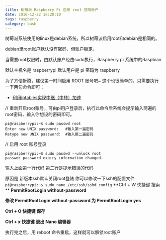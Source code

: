 ```yaml
---
title: 树莓派 Raspberry Pi 启用 root 登陆账户
date: 2016-12-22 18:20:10
tags: raspberry
category: bash
---
```

树莓派系统使用的linux是debian系统，所以树莓派启用root和debian是相同的。

debian里root账户默认没有密码，但账户锁定。

当需要root权限时，由默认账户经由sudo执行，Raspberry pi 系统中的Raspbian

默认主机名是 raspberrypi 默认用户是 pi 密码为 raspberry

为了方便折腾，建议第一时间启用 ROOT 账号吧~ 这个也很简单的，只需要执行一下两句命令即可：
*   [利用iptables实现中继（中转）加速](https://www.dou-bi.co/ss-jc34/)
<!-- more -->

// 重新开启root账号，可由pi用户登录后，执行此命令后系统会提示输入两遍的root密码，输入你想设的密码即可。

```
pi@raspberrypi:~$ sudo passwd root
Enter new UNIX password:   #输入第一遍密码
Retype new UNIX password:  #输入第二遍密码
```

// 启用 root 账号登录

```
pi@raspberrypi:~$ sudo passwd --unlock root
passwd: password expiry information changed.
```


输入上面第一行代码 第二行是提示错误的代码

原因是 新版本ssh默认关闭root登陆 你可以修改一下ssh的配置文件
`pi@raspberrypi:~$ sudo nano /etc/ssh/sshd_config`
**Ctrl + W 快捷键 搜索 ** **PermitRootLogin without-password**

**修改 PermitRootLogin without-password 为 PermitRootLogin yes**

**Ctrl + O 快捷键 保存**

**Ctrl + x 快捷键 退出 Nano 编辑器**

执行完之后，用 reboot 命令重启，这样就可以解锁root账户